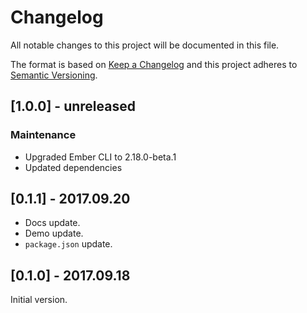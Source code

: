# Changelog
All notable changes to this project will be documented in this file.

The format is based on [Keep a Changelog](http://keepachangelog.com/en/1.0.0/)
and this project adheres to [Semantic Versioning](http://semver.org/spec/v2.0.0.html).



## [1.0.0] - unreleased
### Maintenance
* Upgraded Ember CLI to 2.18.0-beta.1
* Updated dependencies



## [0.1.1] - 2017.09.20
* Docs update.
* Demo update.
* `package.json` update.


## [0.1.0] - 2017.09.18

Initial version.
